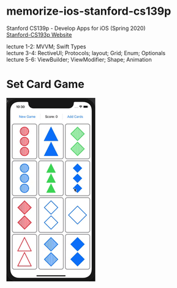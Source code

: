 # memorize-ios-stanford-cs139p

Stanford CS139p - Develop Apps for iOS (Spring 2020) </br>
[Stanford-CS193p Website](https://cs193p.sites.stanford.edu/) </br>

lecture 1-2: MVVM; Swift Types </br>
lecture 3-4: RectiveUI; Protocols; layout; Grid; Enum; Optionals </br>
lecture 5-6: ViewBuilder; ViewModifier; Shape; Animation </br>

# Set Card Game

![Set Card Game Demo](SetCardGame/ScreenShots/SetCardGameDemo.gif)

